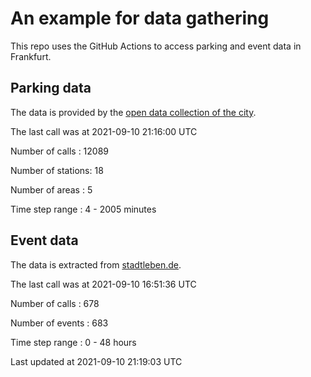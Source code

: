 # An example for data gathering

This repo uses the GitHub Actions to access parking and event data in Frankfurt.

## Parking data
The data is provided by the [open data collection of the city](https://www.offenedaten.frankfurt.de/).

The last call was at 2021-09-10 21:16:00 UTC

Number of calls   : 12089

Number of stations:    18

Number of areas   :     5

Time step range   :     4 -  2005 minutes


## Event data
The data is extracted from [stadtleben.de](https://stadtleben.de/frankfurt/).

The last call was at 2021-09-10 16:51:36 UTC

Number of calls   : 678

Number of events  : 683

Time step range   :   0 -  48 hours


Last updated at 2021-09-10 21:19:03 UTC
